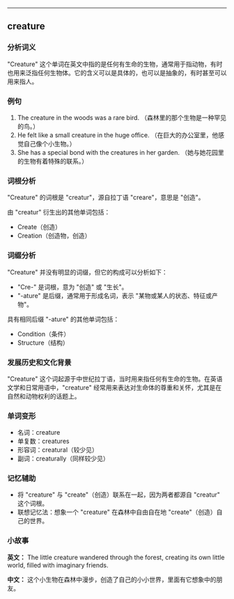 
---------------
## creature
### 分析词义
"Creature" 这个单词在英文中指的是任何有生命的生物，通常用于指动物，有时也用来泛指任何生物体。它的含义可以是具体的，也可以是抽象的，有时甚至可以用来指人。

### 例句
1. The creature in the woods was a rare bird. （森林里的那个生物是一种罕见的鸟。）
2. He felt like a small creature in the huge office. （在巨大的办公室里，他感觉自己像个小生物。）
3. She has a special bond with the creatures in her garden. （她与她花园里的生物有着特殊的联系。）

### 词根分析
"Creature" 的词根是 "creatur"，源自拉丁语 "creare"，意思是 "创造"。

由 "creatur" 衍生出的其他单词包括：
- Create（创造）
- Creation（创造物，创造）

### 词缀分析
"Creature" 并没有明显的词缀，但它的构成可以分析如下：
- "Cre-" 是词根，意为 "创造" 或 "生长"。
- "-ature" 是后缀，通常用于形成名词，表示 "某物或某人的状态、特征或产物"。

具有相同后缀 "-ature" 的其他单词包括：
- Condition（条件）
- Structure（结构）

### 发展历史和文化背景
"Creature" 这个词起源于中世纪拉丁语，当时用来指任何有生命的生物。在英语文学和日常用语中，"creature" 经常用来表达对生命体的尊重和关怀，尤其是在自然和动物权利的话题上。

### 单词变形
- 名词：creature
- 单复数：creatures
- 形容词：creatural（较少见）
- 副词：creaturally（同样较少见）

### 记忆辅助
- 将 "creature" 与 "create"（创造）联系在一起，因为两者都源自 "creatur" 这个词根。
- 联想记忆法：想象一个 "creature" 在森林中自由自在地 "create"（创造）自己的世界。

### 小故事
**英文：** The little creature wandered through the forest, creating its own little world, filled with imaginary friends.

**中文：** 这个小生物在森林中漫步，创造了自己的小小世界，里面有它想象中的朋友。

